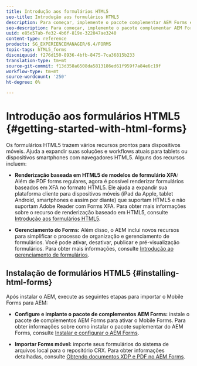 ```yaml
---
title: Introdução aos formulários HTML5
seo-title: Introdução aos formulários HTML5
description: Para começar, implemente o pacote complementar AEM Forms e importe formulários HTML5 existentes para AEM.
seo-description: Para começar, implemente o pacote complementar AEM Forms e importe formulários HTML5 existentes para AEM.
uuid: e85e57ab-fe32-4b6f-819e-322047ae3240
content-type: reference
products: SG_EXPERIENCEMANAGER/6.4/FORMS
topic-tags: hTML5_forms
discoiquuid: f276d150-8936-4bfb-8475-7ca36815b233
translation-type: tm+mt
source-git-commit: f13d358a6508da5813186ed61f959f7a84e6c19f
workflow-type: tm+mt
source-wordcount: '250'
ht-degree: 0%

---
```



# Introdução aos formulários HTML5 {#getting-started-with-html-forms}

Os formulários HTML5 trazem vários recursos prontos para dispositivos móveis. Ajuda a expandir suas soluções e workflows atuais para tablets ou dispositivos smartphones com navegadores HTML5. Alguns dos recursos incluem:

* **Renderização baseada em HTML5 de modelos de formulário XFA:** Além de PDF forms regulares, agora é possível renderizar formulários baseados em XFA no formato HTML5. Ele ajuda a expandir sua plataforma cliente para dispositivos móveis (iPad da Apple, tablet Android, smartphones e assim por diante) que suportam HTML5 e não suportam Adobe Reader com Forms XFA. Para obter mais informações sobre o recurso de renderização baseado em HTML5, consulte [Introdução aos formulários HTML5](/help/forms/using/introduction.md).

* **Gerenciamento do Forms:** Além disso, o AEM inclui novos recursos para simplificar o processo de organização e gerenciamento de formulários. Você pode ativar, desativar, publicar e pré-visualização formulários. Para obter mais informações, consulte [Introdução ao gerenciamento de formulários](/help/forms/using/introduction-managing-forms.md).

## Instalação de formulários HTML5 {#installing-html-forms}

Após instalar o AEM, execute as seguintes etapas para importar o Mobile Forms para AEM:

* **Configure e implante o pacote de complementos AEM Forms:** instale o pacote de complementos AEM Forms para ativar o Mobile Forms. Para obter informações sobre como instalar o pacote suplementar do AEM Forms, consulte [Instalar e configurar o AEM Forms](/help/forms/using/installing-configuring-aem-forms-osgi.md).

* **Importar Forms móvel:** importe seus formulários do sistema de arquivos local para o repositório CRX. Para obter informações detalhadas, consulte [Obtendo documentos XDP e PDF no AEM Forms](/help/forms/using/get-xdp-pdf-documents-aem.md).

